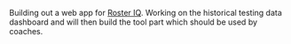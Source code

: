 Building out a web app for [Roster IQ](https://github.com/sethrojas21/Roster-IQ). Working on the historical testing data dashboard and will then build the tool part which should be used by coaches.